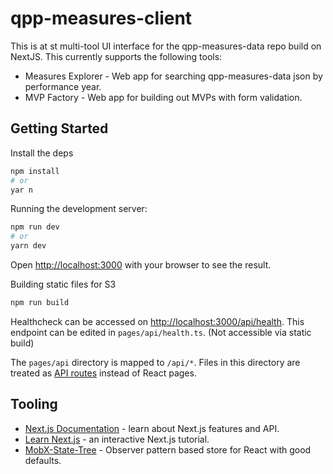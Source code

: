 # qpp-measures-client

This is at st multi-tool UI interface for the qpp-measures-data repo build on NextJS. This currently supports the following tools:

- Measures Explorer - Web app for searching qpp-measures-data json by performance year.
- MVP Factory - Web app for building out MVPs with form validation.

## Getting Started

Install the deps

```bash
npm install
# or 
yar n
```

Running the development server:

```bash
npm run dev
# or
yarn dev
```

Open [http://localhost:3000](http://localhost:3000) with your browser to see the result.

Building static files for S3

```bash
npm run build
```

Healthcheck can be accessed on [http://localhost:3000/api/health](http://localhost:3000/api/health). This endpoint can be edited in `pages/api/health.ts`. (Not accessible via static build)

The `pages/api` directory is mapped to `/api/*`. Files in this directory are treated as [API routes](https://nextjs.org/docs/api-routes/introduction) instead of React pages.


## Tooling

- [Next.js Documentation](https://nextjs.org/docs) - learn about Next.js features and API.
- [Learn Next.js](https://nextjs.org/learn) - an interactive Next.js tutorial.
- [MobX-State-Tree](https://mobx-state-tree.js.org/) - Observer pattern based store for React with good defaults.